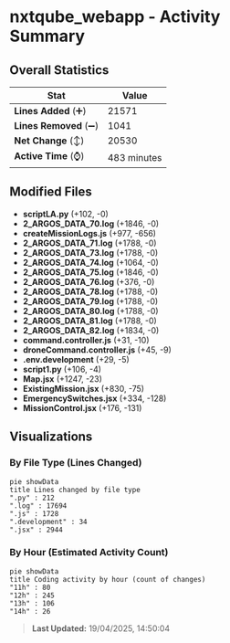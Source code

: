 # nxtqube_webapp - Activity Summary 

## Overall Statistics

| Stat                   | Value                                                             |
| ---------------------- | ----------------------------------------------------------------- |
| **Lines Added** (➕)   | 21571                                          |
| **Lines Removed** (➖) | 1041                                        |
| **Net Change** (↕)    | 20530                |
| **Active Time** (⌚)   | 483 minutes |


## Modified Files
- **scriptLA.py** (+102, -0)
- **2_ARGOS_DATA_70.log** (+1846, -0)
- **createMissionLogs.js** (+977, -656)
- **2_ARGOS_DATA_71.log** (+1788, -0)
- **2_ARGOS_DATA_73.log** (+1788, -0)
- **2_ARGOS_DATA_74.log** (+1064, -0)
- **2_ARGOS_DATA_75.log** (+1846, -0)
- **2_ARGOS_DATA_76.log** (+376, -0)
- **2_ARGOS_DATA_78.log** (+1788, -0)
- **2_ARGOS_DATA_79.log** (+1788, -0)
- **2_ARGOS_DATA_80.log** (+1788, -0)
- **2_ARGOS_DATA_81.log** (+1788, -0)
- **2_ARGOS_DATA_82.log** (+1834, -0)
- **command.controller.js** (+31, -10)
- **droneCommand.controller.js** (+45, -9)
- **.env.development** (+29, -5)
- **script1.py** (+106, -4)
- **Map.jsx** (+1247, -23)
- **ExistingMission.jsx** (+830, -75)
- **EmergencySwitches.jsx** (+334, -128)
- **MissionControl.jsx** (+176, -131)

## Visualizations

### By File Type (Lines Changed)

```mermaid
pie showData
title Lines changed by file type
".py" : 212
".log" : 17694
".js" : 1728
".development" : 34
".jsx" : 2944
```

### By Hour (Estimated Activity Count)

```mermaid
pie showData
title Coding activity by hour (count of changes)
"11h" : 80
"12h" : 245
"13h" : 106
"14h" : 26
```


> **Last Updated:** 19/04/2025, 14:50:04